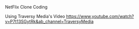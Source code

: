NetFlix Clone Coding

Using Traversy Media's Video https://www.youtube.com/watch?v=P7t13SGytRk&ab_channel=TraversyMedia
